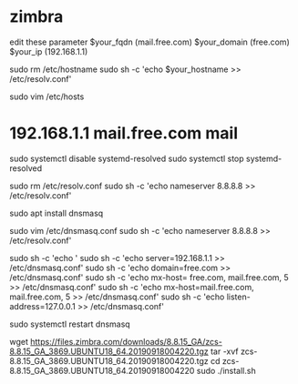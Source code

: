 # zimbra
edit these parameter
$your_fqdn (mail.free.com)
$your_domain (free.com)
$your_ip (192.168.1.1)



sudo rm /etc/hostname
sudo sh -c 'echo $your_hostname >> /etc/resolv.conf'

sudo vim /etc/hosts
# 192.168.1.1	mail.free.com mail

sudo systemctl disable systemd-resolved
sudo systemctl stop systemd-resolved

sudo rm /etc/resolv.conf
sudo sh -c 'echo nameserver 8.8.8.8 >> /etc/resolv.conf'

sudo apt install dnsmasq

sudo vim /etc/dnsmasq.conf
sudo sh -c 'echo nameserver 8.8.8.8 >> /etc/resolv.conf'

sudo sh -c 'echo '
sudo sh -c 'echo server=192.168.1.1 >> /etc/dnsmasq.conf'
sudo sh -c 'echo domain=free.com >> /etc/dnsmasq.conf'
sudo sh -c 'echo mx-host= free.com, mail.free.com, 5 >> /etc/dnsmasq.conf'
sudo sh -c 'echo mx-host=mail.free.com, mail.free.com, 5 >> /etc/dnsmasq.conf'
sudo sh -c 'echo listen-address=127.0.0.1 >> /etc/dnsmasq.conf'

sudo systemctl restart dnsmasq

wget https://files.zimbra.com/downloads/8.8.15_GA/zcs-8.8.15_GA_3869.UBUNTU18_64.20190918004220.tgz
tar -xvf zcs-8.8.15_GA_3869.UBUNTU18_64.20190918004220.tgz
cd zcs-8.8.15_GA_3869.UBUNTU18_64.20190918004220
sudo ./install.sh


